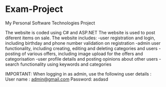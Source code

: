 # Exam-Project
My Personal Software Technologies Project

The website is coded using C# and ASP.NET
The website is used to post diferent items on sale. The website includes:
-user registration and login, including birthday and phone number validation on registration
-admin user functionality, including creating, editing and deleting categories and users
-posting of various offers, including image upload for the offers and categorisation
-user profile details and posting opinions about other users
-search functionality using keywords and categories

IMPORTANT: When logging in as admin, use the following user details :
User name : admin@gmail.com
Password: asdasd

